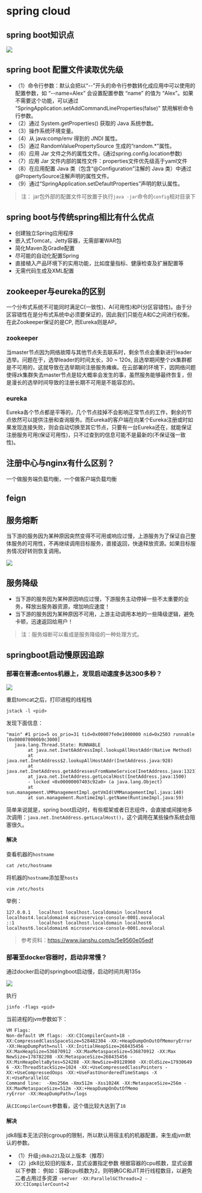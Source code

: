 # spring cloud

## spring boot知识点

![](images/spring-boot-knowledge.png)

## spring boot 配置文件读取优先级

+ （1）命令行参数：默认会把以“--”开头的命令行参数转化成应用中可以使用的配置参数，如 “--name=Alex” 会设置配置参数 “name” 的值为 “Alex”。如果不需要这个功能，可以通过 “SpringApplication.setAddCommandLineProperties(false)” 禁用解析命令行参数。
+ （2）通过 System.getProperties() 获取的 Java 系统参数。
+ （3）操作系统环境变量。
+ （4）从 java:comp/env 得到的 JNDI 属性。
+ （5）通过 RandomValuePropertySource 生成的“random.*”属性。
+ （6）应用 Jar 文件之外的属性文件。(通过spring.config.location参数)
+ （7）应用 Jar 文件内部的属性文件：properties文件优先级高于yaml文件
+ （8）在应用配置 Java 类（包含“@Configuration”注解的 Java 类）中通过@PropertySource注解声明的属性文件。
+ （9）通过“SpringApplication.setDefaultProperties”声明的默认属性。

> 注： jar包外部的配置文件可放置于执行`java -jar`命令的`config`相对目录下

## spring boot与传统spring相比有什么优点

+ 创建独立Spring应用程序
+ 嵌入式Tomcat，Jetty容器，无需部署WAR包
+ 简化Maven及Gradle配置
+ 尽可能的自动化配置Spring
+ 直接植入产品环境下的实用功能，比如度量指标、健康检查及扩展配置等
+ 无需代码生成及XML配置

## zookeeper与eureka的区别

一个分布式系统不可能同时满足C(一致性)、A(可用性)和P(分区容错性)。由于分区容错性在是分布式系统中必须要保证的，因此我们只能在A和C之间进行权衡。在此Zookeeper保证的是CP, 而Eureka则是AP。

### zookeeper

当master节点因为网络故障与其他节点失去联系时，剩余节点会重新进行leader选举。问题在于，选举leader的时间太长，30 ~ 120s, 且选举期间整个zk集群都是不可用的，这就导致在选举期间注册服务瘫痪。在云部署的环境下，因网络问题使得zk集群失去master节点是较大概率会发生的事，虽然服务能够最终恢复，但是漫长的选举时间导致的注册长期不可用是不能容忍的。

### eureka

Eureka各个节点都是平等的，几个节点挂掉不会影响正常节点的工作，剩余的节点依然可以提供注册和查询服务。而Eureka的客户端在向某个Eureka注册或时如果发现连接失败，则会自动切换至其它节点，只要有一台Eureka还在，就能保证注册服务可用(保证可用性)，只不过查到的信息可能不是最新的(不保证强一致性)。

## 注册中心与nginx有什么区别？

一个做服务端负载均衡，一个做客户端负载均衡

## feign



## 服务熔断

当下游的服务因为某种原因突然变得不可用或响应过慢，上游服务为了保证自己整体服务的可用性，不再继续调用目标服务，直接返回，快速释放资源。如果目标服务情况好转则恢复调用。

![](images/service-fusing.png)

## 服务降级

+ 当下游的服务因为某种原因响应过慢，下游服务主动停掉一些不太重要的业务，释放出服务器资源，增加响应速度！
+ 当下游的服务因为某种原因不可用，上游主动调用本地的一些降级逻辑，避免卡顿，迅速返回给用户！

> 注：服务熔断可以看成是服务降级的一种处理方式。

## springboot启动慢原因追踪

### 部署在普通centos机器上，发现启动速度多达300多秒？

![](images/springboot-start-slow.png)

重启tomcat之后，打印进程的线程栈

```
jstack -l <pid>
```

发现下面信息：

```
"main" #1 prio=5 os_prio=31 tid=0x00007fe0e1000000 nid=0x2503 runnable [0x000070000b9c3000]
   java.lang.Thread.State: RUNNABLE
        at java.net.Inet6AddressImpl.lookupAllHostAddr(Native Method)
        at java.net.InetAddress$2.lookupAllHostAddr(InetAddress.java:928)
        at java.net.InetAddress.getAddressesFromNameService(InetAddress.java:1323)
        at java.net.InetAddress.getLocalHost(InetAddress.java:1500)
        - locked <0x00000007403c92a0> (a java.lang.Object)
        at sun.management.VMManagementImpl.getVmId(VMManagementImpl.java:140)
        at sun.management.RuntimeImpl.getName(RuntimeImpl.java:59)
```

简单来说就是，spring boot启动时，有些框架或者日志组件，会直接或间接地多次调用：`java.net.InetAddress.getLocalHost()`，这个调用在某些操作系统会阻塞很久。

#### 解决

查看机器的`hostname`

```
cat /etc/hostname
```

将机器的`hostname`添加至`hosts`

```
vim /etc/hosts
```

举例：

```
127.0.0.1   localhost localhost.localdomain localhost4 localhost4.localdomain4 microservice-console-0001.novalocal
::1         localhost localhost.localdomain localhost6 localhost6.localdomain6 microservice-console-0001.novalocal
```

> 参考资料：https://www.jianshu.com/p/5e9560e05edf

### 部署至docker容器时，启动非常慢？

通过docker启动的springboot启动慢，启动时间共用135s

![](images/springboot-docker-start-slow.png)

执行

```
jinfo -flags <pid>
```

当前进程的jvm参数如下：

```
VM Flags:
Non-default VM flags: -XX:CICompilerCount=18 -XX:CompressedClassSpaceSize=528482304 -XX:+HeapDumpOnOutOfMemoryError
-XX:HeapDumpPath=null -XX:InitialHeapSize=268435456 -XX:MaxHeapSize=536870912 -XX:MaxMetaspaceSize=536870912 -XX:Max
NewSize=178782208 -XX:MetaspaceSize=268435456 -XX:MinHeapDeltaBytes=524288 -XX:NewSize=89128960 -XX:OldSize=17930649
6 -XX:ThreadStackSize=1024 -XX:+UseCompressedClassPointers -XX:+UseCompressedOops -XX:+UseFastUnorderedTimeStamps -X
X:+UseParallelGC
Command line:  -Xms256m -Xmx512m -Xss1024K -XX:MetaspaceSize=256m -XX:MaxMetaspaceSize=512m -XX:+HeapDumpOnOutOfMemo
ryError -XX:HeapDumpPath=/logs
```

从`CICompilerCount`参数看，这个值比较大达到了`18`

#### 解决

jdk8版本无法识别cgroup的限制，所以默认用宿主机的机器配置，来生成jvm默认的参数。

+ （1）升级`jdk8u221`及以上版本（推荐）
+ （2）jdk8比较旧的版本，显式设置指定参数
根据容器的cpu核数，显式设置以下参数：
例如：容器cpu核数为2，则明确GC和JIT并行线程数目，以避免二者占用过多资源
`-server -XX:ParallelGCThreads=2 -XX:CICompilerCount=2`